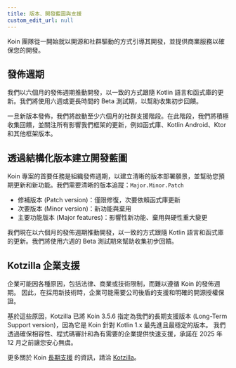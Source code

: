 ```yaml
---
title: 版本、開發藍圖與支援
custom_edit_url: null
---
```


Koin 團隊從一開始就以開源和社群驅動的方式引導其開發，並提供商業服務以確保您的開發。

## 發佈週期

我們以六個月的發佈週期推動開發，以一致的方式跟隨 Kotlin 語言和函式庫的更新。我們將使用六週或更長時間的 Beta 測試期，以幫助收集初步回饋。

一旦新版本發佈，我們將啟動至少六個月的社群支援階段。在此階段，我們將積極收集回饋，並關注所有影響我們框架的更新，例如函式庫、Kotlin Android、Ktor 和其他框架版本。

## 透過結構化版本建立開發藍圖

Koin 專案的首要任務是組織發佈週期，以建立清晰的版本部署願景，並幫助您預期更新和新功能。我們需要清晰的版本追蹤：`Major.Minor.Patch`

- 修補版本 (Patch version)：僅限修復，次要依賴函式庫更新
- 次要版本 (Minor version)：新功能與棄用
- 主要功能版本 (Major features)：影響性新功能、棄用與硬性重大變更

我們現在以六個月的發佈週期推動開發，以一致的方式跟隨 Kotlin 語言和函式庫的更新。我們將使用六週的 Beta 測試期來幫助收集初步回饋。

## Kotzilla 企業支援

企業可能因各種原因，包括法律、商業或技術限制，而難以遵循 Koin 的發佈週期。
因此，在採用新技術時，企業可能需要公司後盾的支援和明確的開源授權保證。

基於這些原因，Kotzilla 已將 Koin 3.5.6 指定為我們的長期支援版本 (Long-Term Support version)，因為它是 Koin 針對 Kotlin 1.x 最先進且最穩定的版本。
我們透過確保相容性、程式碼審計和為有需要的企業提供快速支援，承諾在 2025 年 12 月之前讓您安心無虞。

更多關於 Koin [長期支援](https://support.insert-koin.io) 的資訊，請洽 [Kotzilla](https://kotzilla.io)。